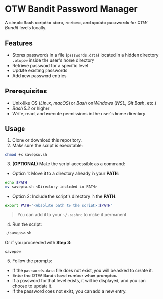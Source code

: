 # OTW Bandit Password Manager
A simple Bash script to store, retrieve, and update passwords for *OTW Bandit* levels locally.

## Features
- Stores passwords in a file (`passwords.data`) located in a hidden directory `.otwpsw` inside the user's home directory
- Retrieve password for a specific level
- Update existing passwords
- Add new password entries

## Prerequisites
- Unix-like OS (*Linux*, *macOS*) or *Bash* on *Windows* (*WSL*, *Git Bash*, etc.)
- *Bash 5.2* or higher
- Write, read, and execute permissions in the user's home directory

## Usage
1. Clone or download this repository.
2. Make sure the script is executable:
```bash
chmod +x savepsw.sh
```
3. **(OPTIONAL)** Make the script accessible as a command:
- Option 1: Move it to a directory already in your **PATH**:
```bash
echo $PATH
mv savepsw.sh <Directory included in PATH>
```
- Option 2: Include the script's directory in the **PATH**:
```bash
export PATH="<Absolute path to the script>:$PATH"
```
> You can add it to your `~/.bashrc` to make it permanent 
4. Run the script:
```bash
./savepsw.sh
```
Or if you proceeded with **Step 3**:
```bash
savepsw
```
5. Follow the prompts:
  - If the `passwords.data` file does not exist, you will be asked to create it.
  - Enter the OTW Bandit level number when prompted.
  - If a password for that level exists, it will be displayed, and you can choose to update it.
  - If the password does not exist, you can add a new entry.
